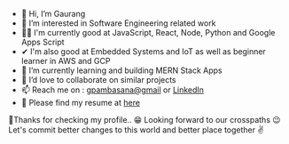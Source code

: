 - 👋 Hi, I’m Gaurang
- 👀 I’m interested in Software Engineering related work
- 🐱‍🏍 I'm currently good at JavaScript, React, Node, Python and Google Apps Script
- ✔  I'm also good at Embedded Systems and IoT as well as beginner learner in AWS and GCP
- 🌱 I’m currently learning and building MERN Stack Apps
- 💞️ I’d love to collaborate on similar projects
- 📫 Reach me on : [gpambasana@gmail](http://emailto:gpambasana@gmail.com) or [LinkedIn](http://www.linkedin.com/in/gpambasana)
- 🤳 Please find my resume at [here](https://docs.google.com/document/d/18IfTfexeH3kYXHumgd6QLkJPC2FBxv-MY7c5A7ufiYk/edit?usp=sharing)

👏Thanks for checking my profile.. 😁
Looking forward to our crosspaths 😉
Let's commit better changes to this world and better place together ✌
